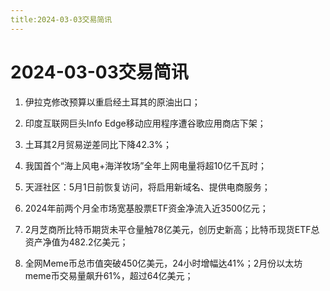 ```yaml
---
title:2024-03-03交易简讯
---
```

# 2024-03-03交易简讯
1. 伊拉克修改预算以重启经土耳其的原油出口；

2. 印度互联网巨头Info Edge移动应用程序遭谷歌应用商店下架；

3. 土耳其2月贸易逆差同比下降42.3%；

4. 我国首个“海上风电+海洋牧场”全年上网电量将超10亿千瓦时；

5. 天涯社区：5月1日前恢复访问，将启用新域名、提供电商服务；

6. 2024年前两个月全市场宽基股票ETF资金净流入近3500亿元；

7. 2月芝商所比特币期货未平仓量触78亿美元，创历史新高；比特币现货ETF总资产净值为482.2亿美元；

8. 全网Meme币总市值突破450亿美元，24小时增幅达41%；2月份以太坊meme币交易量飙升61%，超过64亿美元；